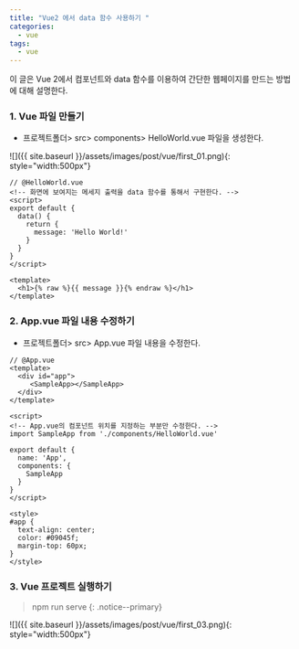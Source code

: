 ```yaml
---
title: "Vue2 에서 data 함수 사용하기 "
categories: 
  - vue
tags:
  - vue
---
```


이 글은 Vue 2에서 컴포넌트와 data 함수를 이용하여 간단한 웹페이지를 만드는 방법에 대해 설명한다.

### 1. Vue 파일 만들기    

+ 프로젝트폴더> src> components> HelloWorld.vue 파일을 생성한다.    

![]({{ site.baseurl }}/assets/images/post/vue/first_01.png){: style="width:500px"}    


```vue
// @HelloWorld.vue
<!-- 화면에 보여지는 메세지 출력을 data 함수를 통해서 구현한다. -->
<script>
export default {
  data() {
    return {
      message: 'Hello World!'
    }
  }
}
</script>

<template>
  <h1>{% raw %}{{ message }}{% endraw %}</h1>
</template>
```

### 2. App.vue 파일 내용 수정하기

+ 프로젝트폴더> src> App.vue 파일 내용을 수정한다.    

```vue
// @App.vue
<template>
  <div id="app">
     <SampleApp></SampleApp>
  </div>
</template>

<script>
<!-- App.vue의 컴포넌트 위치를 지정하는 부분만 수정한다. -->
import SampleApp from './components/HelloWorld.vue'

export default {
  name: 'App',
  components: {
    SampleApp 
  }
}
</script>

<style>
#app {
  text-align: center;
  color: #09045f;
  margin-top: 60px;
}
</style>
```

### 3. Vue 프로젝트 실행하기
> npm run serve
{: .notice--primary}

![]({{ site.baseurl }}/assets/images/post/vue/first_03.png){: style="width:500px"}    



    